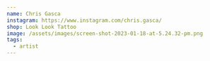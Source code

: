 ```yaml
---
name: Chris Gasca
instagram: https://www.instagram.com/chris.gasca/
shop: Look Look Tattoo
image: /assets/images/screen-shot-2023-01-18-at-5.24.32-pm.png
tags:
  - artist
---
```

